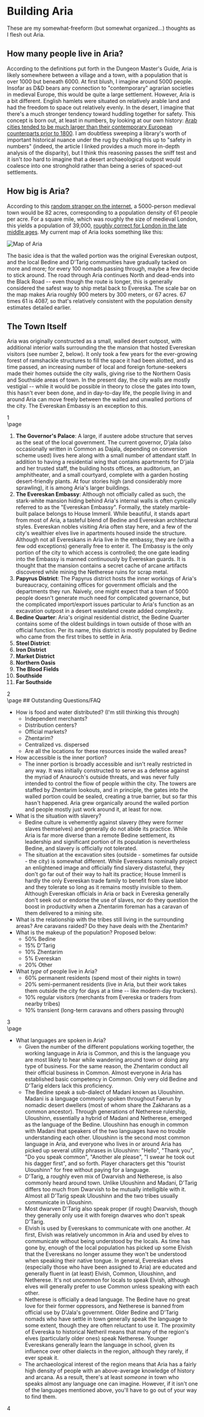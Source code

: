# Building Aria
These are my somewhat-freeform (but somewhat organized...) thoughts as I flesh out Aria.

## How many people live in Aria?

According to the definitions put forth in the Dungeon Master's Guide, Aria is likely somewhere between a village and a town, with a population that is over 1000 but beneath 6000. At first blush, I imagine around 5000 people. Insofar as D&D bears any connection to "contemporary" agrarian societies in medieval Europe, this would be quite a large settlement. However, Aria is a bit different. English hamlets were situated on relatively arable land and had the freedom to space out relatively evenly. In the desert, I imagine that there's a much stronger tendency toward huddling together for safety. This concept is born out, at least in numbers, by looking at our own history: [Arab cities tended to be much larger than their contemporary European counterparts prior to 1800](https://voxeu.org/article/1000-years-urban-history-rise-and-fall-european-and-arab-cities). I am doubtless sweeping a library's worth of important historical nuance under the rug by chalking this up to "safety in numbers" (indeed, the article I linked provides a much more in-depth analysis of the disparity), but I think this reasoning passes the sniff test and it isn't _too_ hard to imagine that a desert archaeological outpost would coalesce into one stronghold rather than being a series of spaced-out settlements.

## How big is Aria?

According to this [random stranger on the internet](http://donjon.bin.sh/fantasy/demographics/), a 5000-person medieval town would be 82 acres, corresponding to a population density of 61 people per acre. For a square mile, which was roughly the size of medieval London, this yields a population of 39,000, [roughly correct for London in the late middle ages](https://en.wikipedia.org/wiki/Historical_urban_community_sizes). My current map of Aria looks something like this:

![Map of Aria](./images/small.svg)

The basic idea is that the walled portion was the original Evereskan outpost, and the local Bedine and D'Tarig communities have gradually tacked on more and more; for every 100 nomads passing through, maybe a few decide to stick around. The road through Aria continues North and dead-ends into the Black Road -- even though the route is longer, this is generally considered the safest way to ship metal back to Evereska. The scale bar on the map makes Aria roughly 900 meters by 300 meters, or 67 acres. 67 times 61 is 4087, so that's relatively consistent with the population density estimates detailed earlier.

## The Town Itself

Aria was originally constructed as a small, walled desert outpost, with additional interior walls surrounding the the mansion that hosted Evereskan visitors (see number 2, below). It only took a few years for the ever-growing forest of ramshackle structures to fill the space it had been alotted, and as time passed, an increasing number of local and foreign fortune-seekers made their homes outside the city walls, giving rise to the Northern Oasis and Southside areas of town. In the present day, the city walls are mostly vestigial -- while it would be possible in theory to close the gates into town, this hasn't ever been done, and in day-to-day life, the people living in and around Aria can move freely between the walled and unwalled portions of the city. The Evereskan Embassy is an exception to this.

<div class='pageNumber'>1</div>
</div>
\page

1. __The Governor's Palace__: A large, if austere adobe structure that serves as the seat of the local government. The current governor, D'jala (also occasionally written in Common as Dajala, depending on conversion scheme used) lives here along with a small number of attendant staff. In addition to having a residential wing that contains apartments for D'jala and her trusted staff, the building hosts offices, an auditorium, an amphitheater, and a small courtyard, complete with a garden hosting desert-friendly plants. At four stories high (and considerably more sprawling), it is among Aria's larger buildings.
2. __The Evereskan Embassy__: Although not officially called as such, the stark-white mansion hiding behind Aria's internal walls is often cynically referred to as the "Evereskan Embassy". Formally, the stately marble-built palace belongs to House Immeril. While beautiful, it stands apart from most of Aria, a tasteful blend of Bedine and Evereskan architectural styles. Evereskan nobles visiting Aria often stay here, and a few of the city's wealthier elves live in apartments housed inside the structure. Although not all Evereskans in Aria live in the embassy, they are (with a few odd exceptions) generally free to enter it. The Embassy is the only portion of the city to which access is controlled; the one gate leading into the Embassy is manned continuously by Evereskan guards. It is thought that the mansion contains a secret cache of arcane artifacts discovered while mining the Netherese ruins for scrap metal.
3. __Papyrus District__: The Papyrus district hosts the inner workings of Aria's bureaucracy, containing offices for government officials and the departments they run. Naively, one might expect that a town of 5000 people doesn't generate much need for complicated governance, but the complicated import/export issues particular to Aria's function as an excavation outpost in a desert wasteland create added complexity.
4. __Bedine Quarter__: Aria's original residential district, the Bedine Quarter contains some of the oldest buildings in town outside of those with an official function. Per its name, this district is mostly populated by Bedine who came from the first tribes to settle in Aria.
5. __Steel District__:
6. __Iron District__
7. __Market District__
8. __Northern Oasis__
9. __The Blood Fields__
10. __Southside__
11. __Far Southside__


<div class='pageNumber'>2</div>
</div>
\page
## Outstanding Questions/FAQ

* How is food and water distributed? (I'm still thinking this through)
  * Independent merchants?
  * Distribution centers?
  * Official markets?
  * Zhentarim?
  * Centralized vs. dispersed
  * Are all the locations for these resources inside the walled areas?
* How accessible is the inner portion?
  * The inner portion is broadly accessible and isn't really restricted in any way. It was initially constructed to serve as a defense against the myriad of Anauroch's outside threats, and was never fully intended to control the flow of people within the city. The towers are staffed by Zhentarim lookouts, and in principle, the gates into the walled portion could be sealed, creating a true barrier, but so far this hasn't happened. Aria grew organically around the walled portion and people mostly just work around it, at least for now.
* What is the situation with slavery?
  * Bedine culture is vehemently against slavery (they were former slaves themselves) and generally do not abide its practice. While Aria is far more diverse than a remote Bedine settlement, its leadership and significant portion of its population is nevertheless Bedine, and slavery is officially not tolerated.
  * The situation at the excavation sites (outside - sometimes far outside - the city) is somewhat different. While Evereskans nominally project an enlightened image and officially find slavery distasteful, they don't go far out of their way to halt its practice; House Immeril is hardly the only Evereskan trade family to benefit from slave labor and they tolerate so long as it remains mostly invisible to them.  Although Evereskan officials in Aria or back in Evereska generally don't seek out or endorse the use of slaves, nor do they question the boost in productivity when a Zhentarim foreman has a caravan of them delivered to a mining site.
* What is the relationship with the tribes still living in the surrounding areas? Are caravans raided? Do they have deals with the Zhentarim?
* What is the makeup of the population? Proposed below:
  * 50% Bedine
  * 15% D'Tarig
  * 10% Zhentarim
  * 5% Evereskan
  * 20% Other
* What _type_ of people live in Aria?
  * 60% permanent residents (spend most of their nights in town)
  * 20% semi-permanent residents (live in Aria, but their work takes them outside the city for days at a time -- like modern-day truckers).
  * 10% regular visitors (merchants from Evereska or traders from nearby tribes)
  * 10% transient (long-term caravans and others passing through)

<div class='pageNumber'>3</div>
</div>
\page

* What languages are spoken in Aria?
  * Given the number of the different populations working together, the working language in Aria is Common, and this is the language you are most likely to hear while wandering around town or doing any type of business. For the same reason, the Zhentarim conduct all their official business in Common. Almost everyone in Aria has established basic competency in Common. Only very old Bedine and D'Tarig elders lack this proficiency.
  * The Bedine speak a sub-dialect of Madani known as Uloushinn. Madani is a language commonly spoken throughout Faerun by nomadic desert dwellers (most of whom share the Zakharans as a common ancestor). Through generations of Netherese rulership, Uloushinn, essentially a hybrid of Madani and Netherese, emerged as the language of the Bedine. Uloushinn has enough in common with Madani that speakers of the two languages have no trouble understanding each other. Uloushinn is the second most common language in Aria, and everyone who lives in or around Aria has picked up several utility phrases in Uloushinn: "Hello", "Thank you", "Do you speak common", "Another ale please", "I swear he took out his dagger first", and so forth. Player characters get this "tourist Uloushinn" for free without paying for a language.
  * D'Tarig, a roughly even mix of Dwarvish and Netherese, is also commonly heard around town. Unlike Uloushinn and Madani, D'Tarig differs too much from Dwarvish to be mutually intelligible with it. Almost all D'Tarig speak Uloushinn and the two tribes usually communicate in Uloushinn.
  * Most dwarven D'Tarig also speak proper (if rough) Dwarvish, though they generally only use it with foreign dwarves who don't speak D'Tarig.
  * Elvish is used by Evereskans to communicate with one another. At first, Elvish was relatively uncommon in Aria and used by elves to communicate without being understood by the locals. As time has gone by, enough of the local population has picked up some Elvish that the Evereskans no longer assume they won't be understood when speaking their native tongue. In general, Evereskan elves (especially those who have been assigned to Aria) are educated and generally fluent in (at least) Elvish, Common, Uloushinn, and Netherese. It's not uncommon for locals to speak Elvish, although elves will generally prefer to use Common unless speaking with each other.
  * Netherese is officially a dead language. The Bedine have no great love for their former oppressors, and Netherese is banned from official use by D'Jala's government. Older Bedine and D'Tarig nomads who have settle in town generally speak the language to some extent, though they are often reluctant to use it. The proximity of Evereska to historical Netheril means that many of the region's elves (particularly older ones) speak Netherese. Younger Evereskans generally learn the language in school, given its influence over other dialects in the region, although they rarely, if ever speak it.
  * The archaeological interest of the region means that Aria has a fairly high density of people with an above-average knowledge of history and arcana. As a result, there's at least _someone_ in town who speaks almost any language one can imagine. However, if it isn't one of the languages mentioned above, you'll have to go out of your way to find them.
<div class='pageNumber'>4</div>
